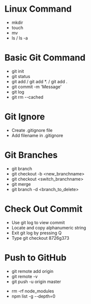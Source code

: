 # Linux Command
- mkdir
- touch
- mv
- ls / ls -a

# Basic Git Command
- git init
- git status
- git add <filename> / git add \*.<ext> / git add .
- git commit -m 'Message'
- git log
- git rm --cached <filename>

# Git Ignore
- Create .gitignore file
- Add filename in .gitignore

# Git Branches
- git branch
- git checkout -b <new_branchname>
- git checkout <switch_branchname>
- git merge <branchname>
- git branch -d <branch_to_delete>

# Check Out Commit
- Use git log to view commit
- Locate and copy alphanumeric string
- Exit git log by pressing Q
- Type git checkout 8726g373

# Push to GitHub
- git remote add origin <url>
- git remote -v
- git push -u origin master

* rm -rf node_modules
* npm list -g --depth=0
